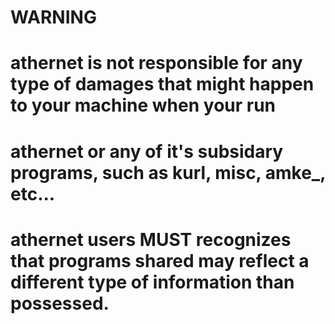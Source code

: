 # WARNING
#
# athernet is not responsible for any type of damages that might happen to your machine when your run
# athernet or any of it's subsidary programs, such as kurl, misc, amke_, etc...
# athernet users MUST recognizes that programs shared may reflect a different type of information than possessed.
